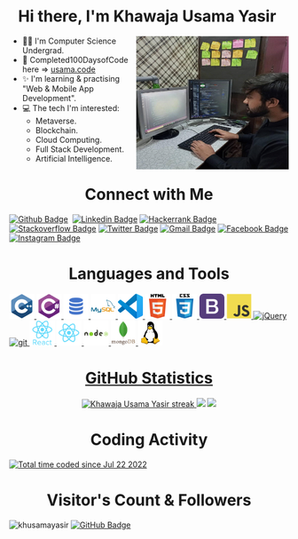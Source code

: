   <h1 align="center">Hi there, I'm Khawaja Usama Yasir <img src="https://docs.google.com/uc?export=download&id=166Ecq6uBl61U14OUlkHOHIBv2ArKoumJ" alt="" width="30"></h1>

<img align="right" alt="GIF" src="./image/coding-gif-soda.gif" width="275" height="240" />


- 🙋‍♂️ I'm Computer Science Undergrad.
- 🎉 Completed100DaysofCode here => <a href="https://www.instagram.com/usama.code/" target="_blank">usama.code</a>
- ✨ I'm learning & practising "Web & Mobile App Development".
- 💻 The tech I'm interested:
   - Metaverse.
   - Blockchain.
   - Cloud Computing. 
   - Full Stack Development.
   - Artificial Intelligence.

<h1 align="center"> Connect with Me</h1>
<p align="center">

 [![Github Badge](https://img.shields.io/github/followers/khusamayasir?label=GitHub&logo=GitHub&style=for-the-badge)](https://github.com/khusamayasir?tab=followers)&nbsp;
  [![Linkedin Badge](https://img.shields.io/badge/linkedin-%230077B5.svg?&style=for-the-badge&logo=linkedin&logoColor=white)](https://www.linkedin.com/in/khusamayasir/)
  [![Hackerrank Badge](https://img.shields.io/badge/-Hackerrank-2EC866?&style=for-the-badge&logo=HackerRank&logoColor=white&link=https://www.hackerrank.com/khusamayasir)](https://www.hackerrank.com/khusamayasir)
  [![Stackoverflow Badge](https://img.shields.io/badge/-Stack%20overflow-FE7A16?style=for-the-badge&logo=stack-overflow&logoColor=white&link=https://stackoverflow.com/users/20068079/khusamayasir)](https://stackoverflow.com/users/20068079/khusamayasir)
  [![Twitter Badge](https://img.shields.io/badge/-twitter-1DA1F2?style=for-the-badge&logo=twitter&logoColor=white&link=https://twitter.com/khusamayasir/)](http://twitter.com/khusamayasir)
  [![Gmail Badge](https://img.shields.io/badge/-Gmail-d14836?style=for-the-badge&logo=Gmail&logoColor=white&link=mailto:usamayasir32@gmail.com)](mailto:usamayasir32@gmail.com)
  [![Facebook Badge](https://img.shields.io/badge/facebook-%231877F2.svg?&style=for-the-badge&logo=facebook&logoColor=white)](https://www.facebook.com/khusamayasir)
  [![Instagram Badge](https://img.shields.io/badge/instagram-%23E4405F.svg?&style=for-the-badge&logo=instagram&logoColor=white)](https://www.instagram.com/khusamayasir)
</p>

<h1 align="center"> Languages and Tools</h1>
<p align="left">
<a href="https://www.w3schools.com/cpp/cpp_getstarted.asp" target="_blank" rel="noreferrer">
<img src="https://raw.githubusercontent.com/github/explore/80688e429a7d4ef2fca1e82350fe8e3517d3494d/topics/cpp/cpp.png" alt="cplusplus" width="45" height="45"/>
<a href="https://www.w3schools.com/cs/index.php" target="_blank" rel="noreferrer">
<img src="https://raw.githubusercontent.com/devicons/devicon/master/icons/csharp/csharp-original.svg" alt="csharp" width="45" height="45"/>
<a href="https://www.w3schools.com/sql/" target="_blank" rel="noreferrer">
<img src="https://raw.githubusercontent.com/github/explore/80688e429a7d4ef2fca1e82350fe8e3517d3494d/topics/sql/sql.png" alt="sql" width="45" height="45"/>
<a href="https://www.mysql.com/" target="_blank" rel="noreferrer">
<img src="https://raw.githubusercontent.com/devicons/devicon/master/icons/mysql/mysql-original-wordmark.svg" alt="mysql" width="45" height="45">
<a href="https://visualstudio.microsoft.com/" target="_blank" rel="noreferrer">
<img src="https://raw.githubusercontent.com/github/explore/80688e429a7d4ef2fca1e82350fe8e3517d3494d/topics/visual-studio-code/visual-studio-code.png" alt="Visual Studio Code" width="45" height="45"/>
<a href="https://www.w3.org/html/" target="_blank" rel="noreferrer">
<img src="https://raw.githubusercontent.com/devicons/devicon/master/icons/html5/html5-original-wordmark.svg" alt="html5" width="45" height="45">
<a href="https://www.w3schools.com/css/" target="_blank" rel="noreferrer">
<img src="https://raw.githubusercontent.com/devicons/devicon/master/icons/css3/css3-original-wordmark.svg" alt="css3" width="45" height="45"/>
<a href="https://getbootstrap.com" target="_blank" rel="noreferrer">
<img src="https://raw.githubusercontent.com/github/explore/80688e429a7d4ef2fca1e82350fe8e3517d3494d/topics/bootstrap/bootstrap.png" alt="bootstrap" width="45" height="45"/>
<a href="https://developer.mozilla.org/en-US/docs/Web/JavaScript" target="_blank" rel="noreferrer">
<img src="https://raw.githubusercontent.com/devicons/devicon/master/icons/javascript/javascript-original.svg" alt="javascript" width="45" height="45"/>
<a href="https://jquery.com/" target="_blank" rel="noreferrer">
<img src="https://cdn.jsdelivr.net/gh/devicons/devicon/icons/jquery/jquery-original.svg" alt="jQuery" width="45" height="45" />
<a href="https://git-scm.com/" target="_blank" rel="noreferrer">
<img src="https://www.vectorlogo.zone/logos/git-scm/git-scm-icon.svg" alt="git" width="45" height="45"/>
<a href="https://reactjs.org/" target="_blank" rel="noreferrer">
<img src="https://raw.githubusercontent.com/devicons/devicon/master/icons/react/react-original-wordmark.svg" alt="react" width="45" height="45"/>
<a href="https://reactnative.dev/" target="_blank" rel="noreferrer">
<img src="https://raw.githubusercontent.com/github/explore/80688e429a7d4ef2fca1e82350fe8e3517d3494d/topics/react-native/react-native.png" alt="reactnative" width="45" height="45"/>
<a href="https://nodejs.org" target="_blank" rel="noreferrer">
<img src="https://raw.githubusercontent.com/devicons/devicon/master/icons/nodejs/nodejs-original-wordmark.svg" alt="nodejs" width="45" height="45"/>
<a href="https://www.mongodb.com/" target="_blank" rel="noreferrer">
<img src="https://raw.githubusercontent.com/devicons/devicon/master/icons/mongodb/mongodb-original-wordmark.svg" alt="mongodb" width="45" height="45"/>
<a href="https://www.linux.org/" target="_blank" rel="noreferrer">
<img src="https://raw.githubusercontent.com/github/explore/80688e429a7d4ef2fca1e82350fe8e3517d3494d/topics/linux/linux.png" alt="linux" width="45" height="45"/>
</p>

<h1 align="Center">GitHub Statistics</h1>
<p align="center">
  <a href="https://github.com/khusamayasir/github-readme-streak-stats">
    <img title="🔥 Get streak stats for your profile at git.io/streak-stats" alt="Khawaja Usama Yasir streak" src="https://github-readme-streak-stats.herokuapp.com/?user=khusamayasir&theme=gruvbox&hide_border=true%22"/>
  </a>
<img src="https://github-readme-stats.vercel.app/api/top-langs/?username=khusamayasir&layout=compact&theme=gruvbox" width="350" />
<img src="https://github-readme-stats.vercel.app/api?username=khusamayasir&theme=gruvbox&show_icons=true" width="420"/>
</p>

<h1 align="Center">Coding Activity</h1>
<a href="https://wakatime.com/@6de2c190-3054-4520-aca4-08ad9610b0af"><img src="https://wakatime.com/badge/user/6de2c190-3054-4520-aca4-08ad9610b0af.svg" alt="Total time coded since Jul 22 2022" /></a>

<h1 align="Center">Visitor's Count & Followers</h1>
<a> <img src="https://komarev.com/ghpvc/?username=khusamayasir&style=for-the-badge&color=yellowgreen&label=Profile+Views"
    alt="khusamayasir" /> 
</a>
<a href="https://github.com/khusamayasir?tab=followers"><img src="https://img.shields.io/github/followers/khusamayasir?label=Followers&style=social" alt="GitHub Badge">
</a>